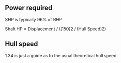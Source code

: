 ## Power required

SHP is typically 96% of BHP

Shaft HP = Displacement / ((150)2 / (Hull Speed)2)

## Hull speed

1.34 is just a guide as to the usual theoretical hull speed
